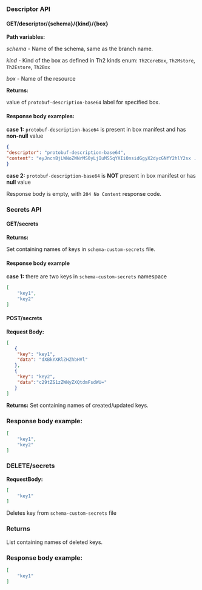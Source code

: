 ### Descriptor API
#### GET/descriptor/{schema}/{kind}/{box}
__Path variables:__

*schema* - Name of the schema, same as the branch name.

*kind* -  Kind of the box as defined in Th2 kinds enum: `Th2CoreBox`, `Th2Mstore`, `Th2Estore`, `Th2Box`

*box* -  Name of the resource

__Returns:__

value of `protobuf-description-base64` label for specified box.

#### Response body examples:

__case 1:__ `protobuf-description-base64` is present in box manifest and has __non-null__ value
```json
{
"descriptor": "protobuf-description-base64",
"content": "eyJncnBjLWNoZWNrMS0yLjIuMS5qYXIiOnsidGgyX2dycGNfY2hlY2sx ...... "
}

```

__case 2:__ `protobuf-description-base64` is __NOT__ present in box manifest or has __null__ value

Response body is empty, with `204 No Content` response code.


### Secrets API
#### GET/secrets

__Returns:__

Set containing names of keys  in `schema-custom-secrets` file.

#### Response body example

__case 1:__ there are two keys in `schema-custom-secrets` namespace
```json
[
    "key1",
    "key2"
]

```
 
#### POST/secrets
__Request Body:__
```json
[
   {
    "key": "key1",
    "data": "dXBkYXRlZHZhbHVl"
   },
   {
    "key": "key2",
    "data":"c29tZS1zZWNyZXQtdmFsdWU="
   }
]
```
__Returns:__
Set containing names of created/updated keys.

### Response body example:
```json
[
    "key1",
    "key2"
]
```
 
### DELETE/secrets
__RequestBody:__
```json
[
    "key1"
]
```
Deletes key from `schema-custom-secrets` file
### Returns
List containing names of deleted keys.

### Response body example:
```json
[
    "key1"
]
```
##
